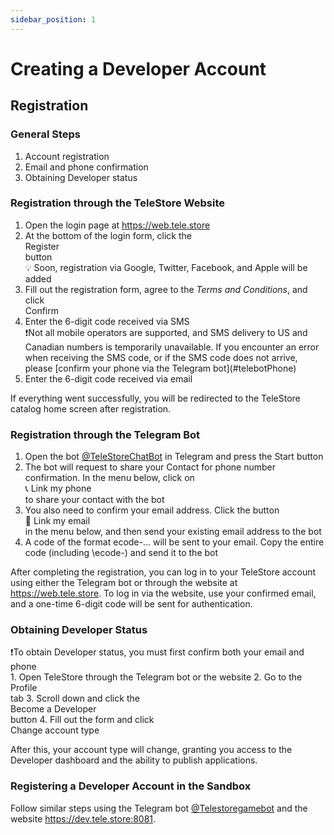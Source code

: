 ```yaml
---
sidebar_position: 1
---
```


# Creating a Developer Account

## Registration

[//]: # (<div className="important">❗Currently, registration is only available via the Telegram bot</div>)

### General Steps

1. Account registration
2. Email and phone confirmation
3. Obtaining Developer status

### Registration through the TeleStore Website

1. Open the login page at https://web.tele.store
2. At the bottom of the login form, click the <div className="button">Register</div> button
   <div className="hint">💡 Soon, registration via Google, Twitter, Facebook, and Apple will be added</div>
3. Fill out the registration form, agree to the *Terms and Conditions*, and click <div className="button">Confirm</div>
4. Enter the 6-digit code received via SMS
   <div className="important">❗Not all mobile operators are supported, and SMS delivery to US and Canadian numbers is temporarily unavailable. If you encounter an error when receiving the SMS code, or if the SMS code does not arrive, please [confirm your phone via the Telegram bot](#telebotPhone)</div>
5. Enter the 6-digit code received via email

If everything went successfully, you will be redirected to the TeleStore catalog home screen after registration.

<a name="telebotPhone"></a>
### Registration through the Telegram Bot

1. Open the bot [@TeleStoreChatBot](https://t.me/TeleStoreChatBot) in Telegram and press the Start button
2. The bot will request to share your Contact for phone number confirmation. In the menu below, click on <div className="button">📞 Link my phone</div> to share your contact with the bot
3. You also need to confirm your email address. Click the button <div className="button">📧 Link my email</div> in the menu below, and then send your existing email address to the bot
4. A code of the format ecode-... will be sent to your email. Copy the entire code (including \ecode-\) and send it to the bot

After completing the registration, you can log in to your TeleStore account using either the Telegram bot or through the website at https://web.tele.store. To log in via the website, use your confirmed email, and a one-time 6-digit code will be sent for authentication.

### Obtaining Developer Status

<div className="important">❗To obtain Developer status, you must first confirm both your email and phone</div>
1. Open TeleStore through the Telegram bot or the website
2. Go to the <div className="button">Profile</div> tab
3. Scroll down and click the <div className="button">Become a Developer</div> button
4. Fill out the form and click <div className="button">Change account type</div>

After this, your account type will change, granting you access to the Developer dashboard and the ability to publish applications.

### Registering a Developer Account in the Sandbox

Follow similar steps using the Telegram bot [@Telestoregamebot](https://t.me/Telestoregamebot) and the website https://dev.tele.store:8081.